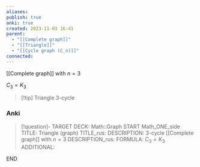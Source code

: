 ```yaml
---
aliases: 
publish: true
anki: true
created: 2023-11-03 16:41
parent:
  - "[[Complete graph]]"
  - "[[Triangle]]"
  - "[[Cycle graph (C_n)]]"
connected: 
---
```

[[Complete graph]] with $n=3$

$C_3 = K_3$

> [!tip] Triangle
> 3-cycle

### Anki
> [!question]-
TARGET DECK: Math::Graph
START
Math_ONE_side
TITLE: Triangle (graph)
TITLE_rus: 
DESCRIPTION: 3-cycle
[[Complete graph]] with $n=3$
DESCRIPTION_rus: 
FORMULA: $C_3 = K_3$
ADDITIONAL:
<!--ID: 1699131352172-->
END











